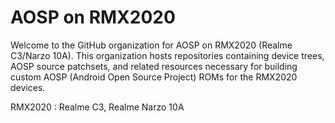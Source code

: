 # AOSP on RMX2020

Welcome to the GitHub organization for AOSP on RMX2020 (Realme C3/Narzo 10A). This organization hosts repositories containing device trees, AOSP source patchsets, and related resources necessary for building custom AOSP (Android Open Source Project) ROMs for the RMX2020 devices.

RMX2020 : Realme C3, Realme Narzo 10A
